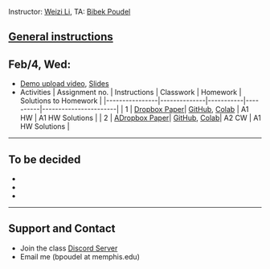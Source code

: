 Instructor: [Weizi Li](https://weizi-li.github.io/), TA: [Bibek Poudel](https://poudel-bibek.github.io)


## [General instructions](instructions.md)

## Feb/4, Wed: 
  
  - [Demo upload video](), [Slides]()
  - Activities
  | Assignment no. | Instructions | Classwork | Homework | Solutions to Homework |
|----------------|--------------|-----------|----------|-----------------------|
| 1              | [Dropbox Paper](https://paper.dropbox.com/doc/Assignment-1-Machine-Learning-Basics--Ba6h_U6fDRzTP3YUeNTx_Q8lAQ-i6SXrJ11ZvEacbKrWzU7u)| [GitHub](https://github.com/poudel-bibek/Intro-to-AI-Assignments/blob/main/A1_class.ipynb), [Colab](https://colab.research.google.com/github/poudel-bibek/Intro-to-AI-Assignments/blob/main/A1_class.ipynb) | A1 HW    | A1 HW Solutions       |
| 2              | [ADropbox Paper](https://paper.dropbox.com/doc/Assignment-2-Linear-Models--Ba50PHzyiLH5Dzf2yDwnHCATAQ-8mI2pC7xayNQKfGmKhFQj)| [GitHub](https://github.com/poudel-bibek/Intro-to-AI-Assignments/blob/main/A1_class.ipynb), [Colab](https://colab.research.google.com/github/poudel-bibek/Intro-to-AI-Assignments/blob/main/A1_class.ipynb)| A2 CW    | A1 HW Solutions       |

---
## To be decided
  - 
  - 
  - 
  
  
---
## Support and Contact
  - Join the class [Discord Server](https://discord.gg/pGbxNGNT)
  - Email me (bpoudel at memphis.edu)
